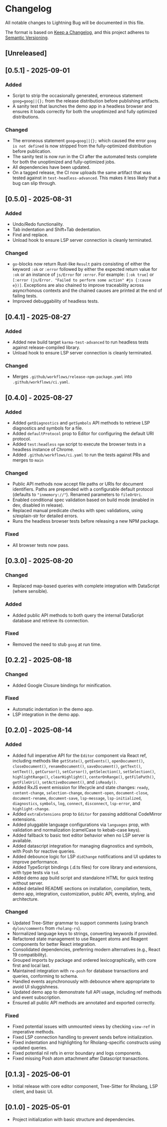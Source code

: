 # Changelog

All notable changes to Lightning Bug will be documented in this file.

The format is based on [Keep a Changelog](https://keepachangelog.com/en/1.0.0/),
and this project adheres to [Semantic Versioning](https://semver.org/spec/v2.0.0.html).

## [Unreleased]

## [0.5.1] - 2025-09-01

### Added

- Script to strip the occasionally generated, erroneous statement `goog=goog||{};` from the release distribution before publishing artifacts.
- A sanity test that launches the demo app in a headless browser and ensures it loads correctly for both the unoptimized and fully optimized distributions.

### Changed

- The erroneous statement `goog=goog||{};` which caused the error `goog is not defined` is now stripped from the fully-optimized distribution before publication.
- The sanity test is now run in the CI after the automated tests complete for both the unoptimized and fully-optimized jobs.
- All dependencies have been updated.
- On a tagged release, the CI now uploads the same artifact that was tested against in `test-headless-advanced`. This makes it less likely that a bug can slip through.

## [0.5.0] - 2025-08-31

### Added

- Undo/Redo functionality.
- Tab indentation and Shift+Tab dedentation.
- Find and replace.
- Unload hook to ensure LSP server connection is cleanly terminated.

### Changed

- `go`-blocks now return Rust-like `Result` pairs consisting of either the keyword `:ok` or `:error` followed by either the expected return value for `:ok` or an instance of `js/Error` for `:error`. For example: `[:ok true]` or `[:error (js/Error. "Failed to perform some action" #js {:cause e})]`. Exceptions are also chained to improve traceability across asyncrhonous contexts and the chained causes are printed at the end of failing tests.
- Improved debuggability of headless tests.

## [0.4.1] - 2025-08-27

### Added

- Added new build target `karma-test-advanced` to run headless tests against release-compiled library.
- Unload hook to ensure LSP server connection is cleanly terminated.

### Changed

- Merges `.github/workflows/release-npm-package.yaml` into `.github/workflows/ci.yaml`.

## [0.4.0] - 2025-08-27

### Added

- Added `getDiagnostics` and `getSymbols` API methods to retrieve LSP diagnostics and symbols for a file.
- Added `defaultProtocol` prop to Editor for configuring the default URI protocol.
- Added `test:headless` `npm` script to execute the browser tests in a headless instance of Chrome.
- Added `.github/workflows/ci.yaml` to run the tests against PRs and merges to `main`

### Changed

- Public API methods now accept file paths or URIs for document identifiers. Paths are prepended with a configurable default protocol (defaults to `"inmemory://"`). Renamed parameters to `fileOrUri`.
- Enabled conditional spec validation based on build mode (enabled in dev, disabled in release).
- Replaced manual predicate checks with spec validations, using s/explain-str for detailed errors.
- Runs the headless browser tests before releasing a new NPM package.

### Fixed

- All browser tests now pass.

## [0.3.0] - 2025-08-20

### Changed

- Replaced map-based queries with complete integration with DataScript (where sensible).

### Added

- Added public API methods to both query the internal DataScript database and retrieve its connection.

### Fixed

- Removed the need to stub `goog` at run time.

## [0.2.2] - 2025-08-18

### Changed
- Added Google Closure bindings for minification.

### Fixed
- Automatic indentation in the demo app.
- LSP integration in the demo app.

## [0.2.0] - 2025-08-14

### Added
- Added full imperative API for the `Editor` component via React ref, including methods like `getState()`, `getEvents()`, `openDocument()`, `closeDocument()`, `renameDocument()`, `saveDocument()`, `getText()`, `setText()`, `getCursor()`, `setCursor()`, `getSelection()`, `setSelection()`, `highlightRange()`, `clearHighlight()`, `centerOnRange()`, `getFilePath()`, `getFileUri()`, `setActiveDocument()`, and `isReady()`.
- Added RxJS event emission for lifecycle and state changes: `ready`, `content-change`, `selection-change`, `document-open`, `document-close`, `document-rename`, `document-save`, `lsp-message`, `lsp-initialized`, `diagnostics`, `symbols`, `log`, `connect`, `disconnect`, `lsp-error`, and `highlight-change`.
- Added `extraExtensions` prop to `Editor` for passing additional CodeMirror extensions.
- Added pluggable language configurations via `languages` prop, with validation and normalization (camelCase to kebab-case keys).
- Added fallback to basic text editor behavior when no LSP server is available.
- Added datascript integration for managing diagnostics and symbols, with Posh for reactive queries.
- Added debounce logic for LSP `didChange` notifications and UI updates to improve performance.
- Added TypeScript bindings (.d.ts files) for core library and extensions, with type tests via `tsd`.
- Added demo app build script and standalone HTML for quick testing without server.
- Added detailed README sections on installation, compilation, tests, demo app, integration, customization, public API, events, styling, and architecture.

### Changed
- Updated Tree-Sitter grammar to support comments (using branch `dylon/comments` from `rholang-rs`).
- Normalized language keys to strings, converting keywords if provided.
- Refactored state management to use Reagent atoms and Reagent components for better React integration.
- Consolidated dependencies, preferring modern alternatives (e.g., React 19 compatibility).
- Grouped imports by package and ordered lexicographically, with core first and local last.
- Maintained integration with `re-posh` for database transactions and queries, conforming to schema.
- Handled events asynchronously with debounce where appropriate to avoid UI sluggishness.
- Updated demo app to demonstrate full API usage, including ref methods and event subscription.
- Ensured all public API methods are annotated and exported correctly.

### Fixed
- Fixed potential issues with unmounted views by checking `view-ref` in imperative methods.
- Fixed LSP connection handling to prevent sends before initialization.
- Fixed indentation and highlighting for Rholang-specific constructs using updated queries.
- Fixed potential nil refs in error boundary and logs components.
- Fixed missing Posh atom attachment after Datascript transactions.

## [0.1.3] - 2025-06-01
- Initial release with core editor component, Tree-Sitter for Rholang, LSP client, and basic UI.

## [0.1.0] - 2025-05-01
- Project initialization with basic structure and dependencies.
